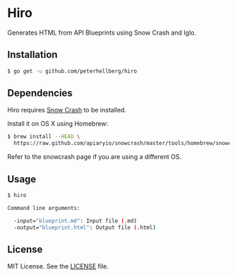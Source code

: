 Hiro
====

Generates HTML from API Blueprints using Snow Crash and Iglo.

## Installation

```bash
$ go get -u github.com/peterhellberg/hiro
```

## Dependencies

Hiro requires [Snow Crash](https://github.com/apiaryio/snowcrash) to be installed.

Install it on OS X using Homebrew:

```bash
$ brew install --HEAD \
  https://raw.github.com/apiaryio/snowcrash/master/tools/homebrew/snowcrash.rb
```

Refer to the snowcrash page if you are using a different OS.

## Usage

```bash
$ hiro

Command line arguments:

  -input="blueprint.md": Input file (.md)
  -output="blueprint.html": Output file (.html)
```

## License

MIT License. See the [LICENSE](https://github.com/peterhellberg/hiro/blob/master/LICENSE) file.
